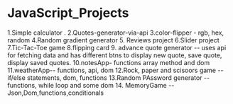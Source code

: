 # JavaScript_Projects
1.Simple calculator                                                                               .
2.Quotes-generator-via-api
3.color-flipper - rgb, hex, random
4.Random gradient generator
5. Reviews project
6.Slider project
7.Tic-Tac-Toe game
8.flipping card
9. advance quote generator -- uses api for fetching data and has different btns to display new quote, save quote, display saved quotes.
10.notesApp- functions array method and dom
11.weatherApp-- functions, api, dom
12.Rock, paper and scisoors game -- if/else statements, dom, functions
13.Random PAssword generator -- functions, while loop and some dom
14. MemoryGame -- Json,Dom,functions,conditionals
